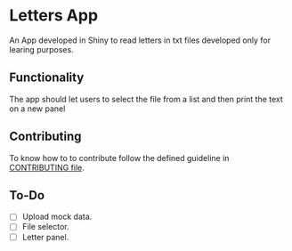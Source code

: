# Letters App

An App developed in Shiny to read letters in txt files developed only for learing purposes.

## Functionality

The app should let users to select the file from a list and then print the text on a new panel

## Contributing

To know how to to contribute follow the defined guideline in [CONTRIBUTING file](CONTRIBUTING.md).

## To-Do

- [ ] Upload mock data.
- [ ] File selector.
- [ ] Letter panel.